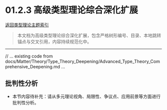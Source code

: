 # 01.2.3 高级类型理论综合深化扩展

[返回类型理论主题索引](README.md)

> 本文档为高级类型理论综合深化扩展，包含严格树形编号、目录、本地跳转锚点与交叉引用，内容持续规范化中。

---

// ... existing code from docs/Matter/Theory/Type_Theory_Deepening/Advanced_Type_Theory_Comprehensive_Deepening.md ...


## 批判性分析

- 本节内容待补充：请从多元理论视角、局限性、争议点、应用前景等方面进行批判性分析。
